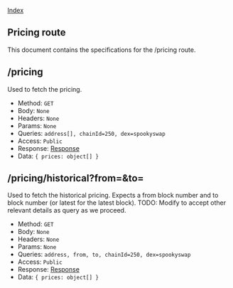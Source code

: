 [Index](../index.md)

## Pricing route

This document contains the specifications for the /pricing route.

## /pricing

Used to fetch the pricing.

- Method: `GET`
- Body: `None`
- Headers: `None`
- Params: `None`
- Queries: `address[], chainId=250, dex=spookyswap`
- Access: `Public`
- Response: [Response](../models/price.md)
- Data: `{ prices: object[] }`

## /pricing/historical?from=&to=

Used to fetch the historical pricing. Expects a from block number and to block number (or latest for the latest block). TODO: Modify to accept other relevant details as query as we proceed.

- Method: `GET`
- Body: `None`
- Headers: `None`
- Params: `None`
- Queries: `address, from, to, chainId=250, dex=spookyswap`
- Access: `Public`
- Response: [Response](../models/price.md)
- Data: `{ prices: object[] }`
